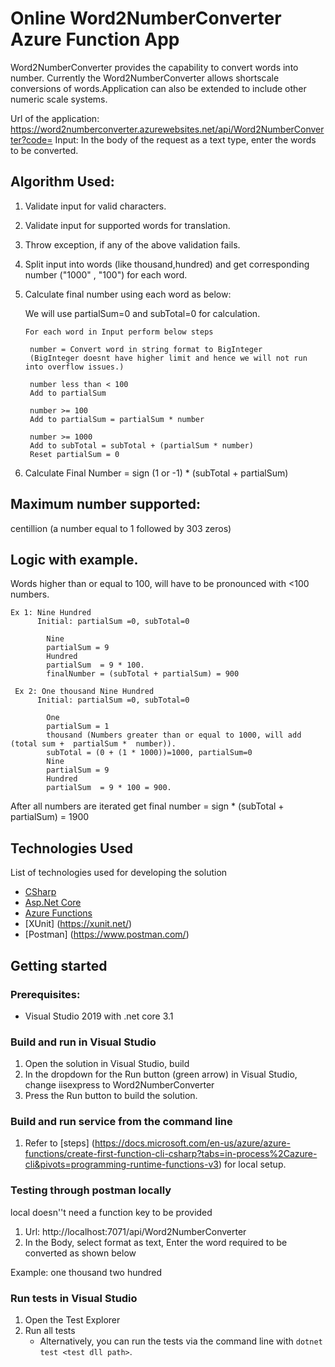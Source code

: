 ﻿# Online Word2NumberConverter Azure Function App
Word2NumberConverter provides the capability to convert words into number.
Currently the Word2NumberConverter allows shortscale conversions of words.Application can also be extended to include other numeric scale systems.

Url of the application: https://word2numberconverter.azurewebsites.net/api/Word2NumberConverter?code=<Function App Key is required>
Input:
In the body of the request as a text type, enter the words to be converted.

## Algorithm Used:

1) Validate input for valid characters.

2) Validate input for supported words for translation.

3) Throw exception, if any of the above validation fails.

4) Split input into words (like thousand,hundred) and get corresponding number ("1000" , "100") for each word.

5) Calculate final number using each word as below:
	 
	We will use partialSum=0 and subTotal=0 for calculation.
       
	   For each word in Input perform below steps
        
     	number = Convert word in string format to BigInteger 
	 	(BigInteger doesnt have higher limit and hence we will not run into overflow issues.) 

		number less than < 100
		Add to partialSum

		number >= 100
		Add to partialSum = partialSum * number

		number >= 1000
	    Add to subTotal = subTotal + (partialSum * number)
	    Reset partialSum = 0

6) Calculate Final Number = sign (1 or -1) * (subTotal + partialSum)

## Maximum number supported:
centillion (a number equal to 1 followed by 303 zeros)

## Logic with example.

Words higher than or equal to 100, will have to be pronounced with <100 numbers.

	Ex 1: Nine Hundred
	      Initial: partialSum =0, subTotal=0

			Nine
			partialSum = 9 
			Hundred
			partialSum  = 9 * 100.
			finalNumber = (subTotal + partialSum) = 900

     Ex 2: One thousand Nine Hundred
		  Initial: partialSum =0, subTotal=0
			
			One
			partialSum = 1
			thousand (Numbers greater than or equal to 1000, will add (total sum +  partialSum *  number)).
			subTotal = (0 + (1 * 1000))=1000, partialSum=0
			Nine
			partialSum = 9 
			Hundred
			partialSum  = 9 * 100 = 900.

After all numbers are iterated get final number = sign * (subTotal + partialSum) = 1900

## Technologies Used
List of technologies used for developing the solution

 - [CSharp](https://docs.microsoft.com/en-us/dotnet/csharp/)
 - [Asp.Net Core](https://docs.microsoft.com/en-us/aspnet/core/?view=aspnetcore-3.1)
 - [Azure Functions](https://docs.microsoft.com/en-us/azure/azure-functions/functions-overview)
 - [XUnit] (https://xunit.net/)
 - [Postman] (https://www.postman.com/)


## Getting started
### Prerequisites:
- Visual Studio 2019 with .net core 3.1

### Build and run in Visual Studio
1. Open the solution in Visual Studio, build
2. In the dropdown for the Run button (green arrow) in Visual Studio, change iisexpress to Word2NumberConverter
3. Press the Run button to build the solution.

### Build and run service from the command line

1. Refer to [steps] (https://docs.microsoft.com/en-us/azure/azure-functions/create-first-function-cli-csharp?tabs=in-process%2Cazure-cli&pivots=programming-runtime-functions-v3) for local setup.

### Testing through postman locally

local doesn''t need a function key to be provided 
1. Url: http://localhost:7071/api/Word2NumberConverter
2. In the Body, select format as text, Enter the word required to be converted as shown below

Example: one thousand two hundred


### Run tests in Visual Studio

1. Open the Test Explorer
2. Run all tests
   - Alternatively, you can run the tests via the command line with `dotnet test <test dll path>`.


